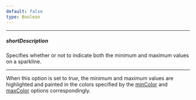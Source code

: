 ```yaml
---
default: false
type: Boolean
---
```

---
##### shortDescription
Specifies whether or not to indicate both the minimum and maximum values on a sparkline.

---
When this option is set to *true*, the minimum and maximum values are highlighted and painted in the colors specified by the [minColor](/api-reference/20%20Data%20Visualization%20Widgets/dxSparkline/1%20Configuration/minColor.md '/Documentation/ApiReference/Data_Visualization_Widgets/dxSparkline/Configuration/#minColor') and [maxColor](/api-reference/20%20Data%20Visualization%20Widgets/dxSparkline/1%20Configuration/maxColor.md '/Documentation/ApiReference/Data_Visualization_Widgets/dxSparkline/Configuration/#maxColor') options correspondingly.